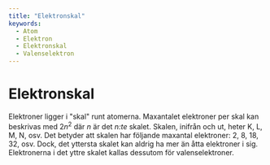 ```yaml
---
title: "Elektronskal"
keywords:
  - Atom
  - Elektron
  - Elektronskal
  - Valenselektron
---
```


# Elektronskal
Elektroner ligger i "skal" runt atomerna. Maxantalet elektroner per skal kan beskrivas med $2n^2$ där $n$ är det _n:te_ skalet. Skalen, inifrån och ut, heter K, L, M, N, osv. Det betyder att skalen har följande maxantal elektroner: 2, 8, 18, 32, osv. Dock, det yttersta skalet kan aldrig ha mer än åtta elektroner i sig. Elektronerna i det yttre skalet kallas dessutom för valenselektroner.